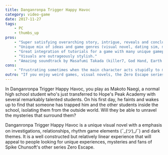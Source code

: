 ```yaml
---
title: Danganronpa Trigger Happy Havoc
category: video-game
date: 2017-11-27
tags:
    - PC
    - thumbs_up
pros:
    - "Super satisfying overarching story, intrigue, reveals and conclusion."
    - "Unique mix of ideas and game genres (visual novel, dating sim, mystery/investigation game, rhythm game) into a cohesive whole."
    - "Great integration of tutorials for a game with many unique gameplay elements."
    - "Visuals are outrageously stylish."
    - "Amazing soundtrack by Masafumi Takada (killer7, God Hand, Earth Defense Force, No More Heroes)."
cons:
    - "Frustrating sometimes when the main character acts stupidly to make the story progress."
outro: "If you enjoy weird games, visual novels, the Zero Escape series and are not bothered by dark themes such as murder, suicide, etc. then you might enjoy Danganronpa Trigger Happy Havoc."
---
```

In Danganronpa Trigger Happy Havoc, you play as Makoto Naegi, a normal high school student who's just transferred to Hope's Peak Academy with several remarkably talented students. On his first day, he faints and wakes up to find that someone has trapped him and the other students inside the school, isolating them from the outside world. Will they be able to unravel the mysteries that surround them?

Danganronpa Trigger Happy Havoc is a unique visual novel with a emphasis on investigations, relationships, rhythm game elements (¯\_(ツ)_/¯) and dark themes. It is a well constructed but relatively linear experience that will appeal to people looking for unique experiences, mysteries and fans of Spike Chunsoft's other series Zero Escape.
